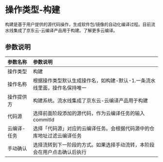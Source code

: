# 操作类型-构建

构建是基于用户提供的源代码操作，生成软件包/镜像的自动化编译过程。目前流水线集成了京东云-云编译产品用于构建。了解更多云编译。

## 参数说明

参数名称|参数说明
:---|:---
操作类型|构建
操作名称|根据操作类型默认生成操作名，如构建-默认-1.一条流水线里面，操作名保持唯一
操作提供方|构建系统。流水线集成了京东云-云编译产品用于构建
代码源|选择前面阶段添加的源代码，作为云编译任务的输入commitId
云编译-任务|选择「代码源」对应的云编译任务。会根据代码源中的仓库地址过滤云编译任务
手动确认|选择流转到下一阶段的方式。如果选择手动流转，本阶段会在用户点击确认后执行
